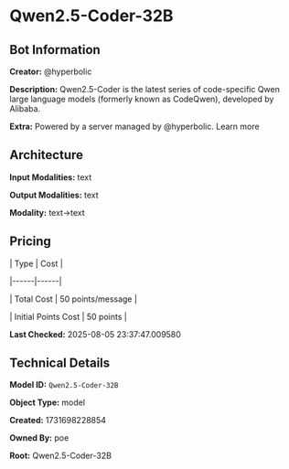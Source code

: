 # Qwen2.5-Coder-32B

## Bot Information

**Creator:** @hyperbolic

**Description:** Qwen2.5-Coder is the latest series of code-specific Qwen large language models (formerly known as CodeQwen), developed by Alibaba.

**Extra:** Powered by a server managed by @hyperbolic. Learn more


## Architecture

**Input Modalities:** text

**Output Modalities:** text

**Modality:** text->text


## Pricing

| Type | Cost |

|------|------|

| Total Cost | 50 points/message |

| Initial Points Cost | 50 points |


**Last Checked:** 2025-08-05 23:37:47.009580


## Technical Details

**Model ID:** `Qwen2.5-Coder-32B`

**Object Type:** model

**Created:** 1731698228854

**Owned By:** poe

**Root:** Qwen2.5-Coder-32B
